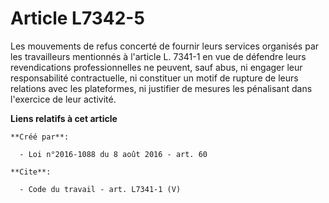 # Article L7342-5

Les mouvements de refus concerté de fournir leurs services organisés par les travailleurs mentionnés à l'article L. 7341-1 en
vue de défendre leurs revendications professionnelles ne peuvent, sauf abus, ni engager leur responsabilité contractuelle, ni
constituer un motif de rupture de leurs relations avec les plateformes, ni justifier de mesures les pénalisant dans
l'exercice de leur activité.

**Liens relatifs à cet article**

	**Créé par**:

	  - Loi n°2016-1088 du 8 août 2016 - art. 60

	**Cite**:

	  - Code du travail - art. L7341-1 (V)
